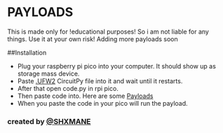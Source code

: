 # PAYLOADS

This is made only for !educational purposes! So i am not liable for any things. Use it at your own risk!
Adding more payloads soon

##Installation

- Plug your raspberry pi pico into your computer. It should show up as storage mass device.
- Paste [.UFW2](https://circuitpython.org/board/raspberry_pi_pico/) CircuitPy file into it and wait until it restarts.
- After that open code.py in rpi pico.
- Then paste code into. Here are some [Payloads](https://github.com/puzzleshockk1/rpi-pico.py-payloads/tree/main/payloads)
- When you paste the code in your pico will run the payload.
### created by [@SHXMANE](https://discord.gg/q7mkDgfQ3f)


